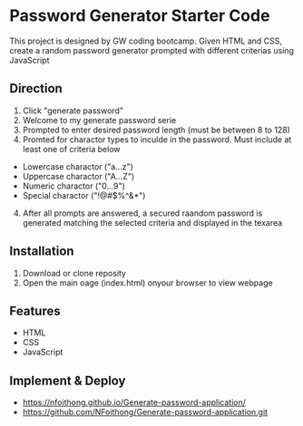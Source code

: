 # Password Generator Starter Code

This project is designed by GW coding bootcamp. Given HTML and CSS, create a random password generator prompted with different criterias using JavaScript 

## Direction
1. Click "generate password"
2. Welcome to my generate password serie
3. Prompted to enter desired password length (must be between 8 to 128)
4. Promted for charactor types to inculde in the password. Must include at least one of criteria below
- Lowercase charactor ("a...z")
- Uppercase charactor ("A...Z")
- Numeric charactor ("0...9")
- Special charactor ("!@#$%^&*")
4. After all prompts are answered, a secured raandom password is generated matching the selected criteria and displayed in the texarea

## Installation
1. Download or clone reposity
2. Open the main oage (index.html) onyour browser to view webpage

## Features
- HTML
- CSS
- JavaScript

## Implement & Deploy
- https://nfoithong.github.io/Generate-password-application/
- https://github.com/NFoithong/Generate-password-application.git

